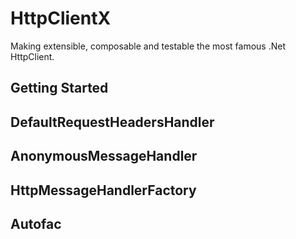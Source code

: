 # HttpClientX
Making extensible, composable and testable the most famous .Net HttpClient.

## Getting Started
## DefaultRequestHeadersHandler
## AnonymousMessageHandler
## HttpMessageHandlerFactory
## Autofac
